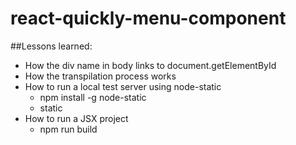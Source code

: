 # react-quickly-menu-component
##Lessons learned:
* How the div name in body links to document.getElementById
* How the transpilation process works
* How to run a local test server using node-static
  * npm install -g node-static
  * static
* How to run a JSX project
  * npm run build
